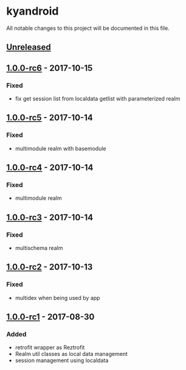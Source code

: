 # kyandroid
All notable changes to this project will be documented in this file.

## [Unreleased]

## [1.0.0-rc6] - 2017-10-15
### Fixed
- fix get session list from localdata getlist with parameterized realm

## [1.0.0-rc5] - 2017-10-14
### Fixed
- multimodule realm with basemodule

## [1.0.0-rc4] - 2017-10-14
### Fixed
- multimodule realm

## [1.0.0-rc3] - 2017-10-14
### Fixed
- multischema realm

## [1.0.0-rc2] - 2017-10-13
### Fixed
- multidex when being used by app

## [1.0.0-rc1] - 2017-08-30
### Added
- retrofit wrapper as Reztrofit
- Realm util classes as local data management
- session management using localdata


[Unreleased]: https://github.com/rezkyatinnov/kyandroid/compare/1.0.0-rc6...develop
[1.0.0-rc6]: https://github.com/rezkyatinnov/kyandroid/compare/1.0.0-rc5...1.0.0-rc6
[1.0.0-rc5]: https://github.com/rezkyatinnov/kyandroid/compare/1.0.0-rc4...1.0.0-rc5
[1.0.0-rc4]: https://github.com/rezkyatinnov/kyandroid/compare/1.0.0-rc3...1.0.0-rc4
[1.0.0-rc3]: https://github.com/rezkyatinnov/kyandroid/compare/1.0.0-rc2...1.0.0-rc3
[1.0.0-rc2]: https://github.com/rezkyatinnov/kyandroid/compare/1.0.0-rc1...1.0.0-rc2
[1.0.0-rc1]: https://github.com/rezkyatinnov/kyandroid/releases/tag/1.0.0-rc1